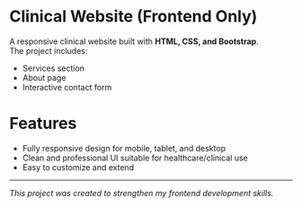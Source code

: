 # Clinical Website (Frontend Only)

A responsive clinical website built with **HTML, CSS, and Bootstrap**.  
The project includes:

-  Services section  
-  About page  
-  Interactive contact form  

 # Features
- Fully responsive design for mobile, tablet, and desktop  
- Clean and professional UI suitable for healthcare/clinical use  
- Easy to customize and extend  

---
*This project was created to strengthen my frontend development skills.*
